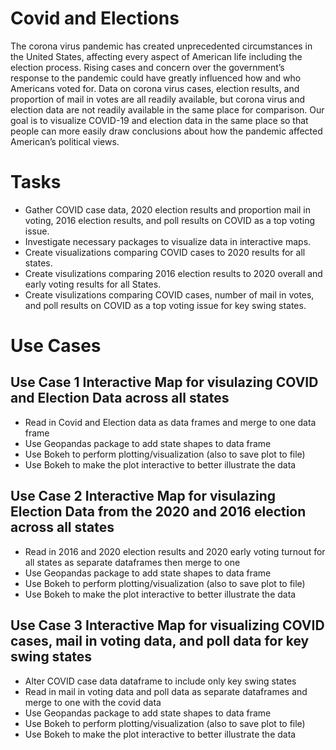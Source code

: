 # Covid and Elections
 The corona virus pandemic has created unprecedented circumstances in the United States, affecting every aspect of American life including the election process. Rising cases and concern over the government’s response to the pandemic could have greatly influenced how and who Americans voted for.
Data on corona virus cases, election results, and proportion of mail in votes are all readily available, but corona virus and election data are not readily available in the same place for comparison.
Our goal is to visualize COVID-19 and election data in the same place so that people can more easily draw conclusions about how the pandemic affected American’s political views.
# Tasks
- Gather COVID case data, 2020 election results and proportion mail in voting, 2016 election results, and poll results on COVID as a top voting issue.
- Investigate necessary packages to visualize data in interactive maps.
- Create visualizations comparing COVID cases to 2020 results for all states.
- Create visulizations comparing 2016 election results to 2020 overall and early voting results for all States.
- Create visulizations comparing COVID cases, number of mail in votes, and poll results on COVID as a top voting issue for key swing states.
# Use Cases
## Use Case 1 Interactive Map for visulazing COVID and Election Data across all states
- Read in Covid and Election data as data frames and merge to one data frame
- Use Geopandas package to add state shapes to data frame
- Use Bokeh to perform plotting/visualization (also to save plot to file)
- Use Bokeh to make the plot interactive to better illustrate the data
## Use Case 2 Interactive Map for visulazing Election Data from the 2020 and 2016 election across all states
- Read in 2016 and 2020 election results and 2020 early voting turnout for all states as separate dataframes then merge to one
- Use Geopandas package to add state shapes to data frame
- Use Bokeh to perform plotting/visualization (also to save plot to file)
- Use Bokeh to make the plot interactive to better illustrate the data
## Use Case 3 Interactive Map for visualizing COVID cases, mail in voting data, and poll data for key swing states
- Alter COVID case data dataframe to include only key swing states
- Read in mail in voting data and poll data as separate dataframes and merge to one with the covid data
- Use Geopandas package to add state shapes to data frame
- Use Bokeh to perform plotting/visualization (also to save plot to file)
- Use Bokeh to make the plot interactive to better illustrate the data
